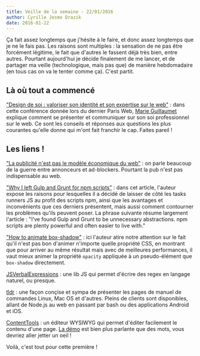 ```yaml
---
title: Veille de la semaine - 22/01/2016
author: Cyrille Jesmo Drazik
date: 2016-01-22
---
```


Ça fait assez longtemps que j'hésite à le faire, et donc assez longtemps que je
ne le fais pas. Les raisons sont multiples : la sensation de ne pas être
forcément légitime, le fait que d'autres le fassent déjà très bien, entre autres.
Pourtant aujourd'hui je décide finalement de me lancer, et de partager ma veille
(technologique, mais pas que) de manière hebdomadaire (en tous cas on va le
tenter comme ça). C'est partit.

## Là où tout a commencé

["Design de soi : valoriser son identité et son expertise sur le web"](http://coulisses.pw/post/135701210348/c%C3%A9tait-au-programme-design-de-soi-valoriser) :
dans cette conférence donnée lors du dernier Paris Web,
[Marie Guillaumet](http://marieguillaumet.com/) explique comment se présenter
et communiquer sur son soi professionnel sur le web. Ce sont les conseils et
réponses aux questions les plus courantes qu'elle donne qui m'ont fait franchir
le cap. Faites pareil !

## Les liens !

["La publicité n'est pas le modèle économique du web"](http://www.hteumeuleu.fr/la-publicite-n-est-pas-le-modele-economique-du-web/) :
on parle beaucoup de la guerre entre annonceurs et ad-blockers. Pourtant la pub
n'est pas indispensable au web.

["Why I left Gulp and Grunt for npm scripts"](https://medium.com/@housecor/why-i-left-gulp-and-grunt-for-npm-scripts-3d6853dd22b8#.385wcm8ng) :
dans cet article, l'auteur expose les raisons pour lesquelles il a décidé de
laisser de côté les tasks runners JS au profit des scripts npm, ainsi que les
avantages et inconvénients que ces derniers présentent, mais aussi comment
contourner les problèmes qu'ils peuvent poser. La phrase suivante résume
largement l'article : "I’ve found Gulp and Grunt to be unnecessary abstractions.
npm scripts are plenty powerful and often easier to live with."

["How to animate box-shadow"](http://tobiasahlin.com/blog/how-to-animate-box-shadow/) :
ici l'auteur atire notre attention sur le fait qu'il n'est pas bon d'animer
n'importe quelle propriété CSS, en montrant que pour arriver au même résultat
mais avec de meilleures performances, il vaut mieux animer la propriété `opacity`
appliquée à un pseudo-élément que `box-shadow` directement.

[JSVerbalExpressions](https://github.com/VerbalExpressions/JSVerbalExpressions) :
une lib JS qui permet d'écrire des regex en langage naturel, ou presque.

[tldr](https://github.com/tldr-pages/tldr) :
une façon conçise et sympa de présenter les pages de manuel de commandes Linux,
Mac OS et d'autres. Pleins de clients sont disponibles, allant de Node.js au web
en passant par bash ou des applications Android et iOS.

[ContentTools](http://getcontenttools.com/) :
un éditeur WYSIWYG qui permet d'éditer facilement le contenu d'une page.
[La démo](http://getcontenttools.com/demo) est bien plus parlante que des mots,
vous devriez aller jetter un oeil !

Voilà, c'est tout pour cette première !
